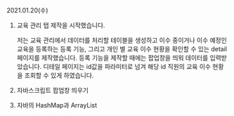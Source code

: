 2021.01.20(수)  

1. 교육 관리 탭 제작을 시작했습니다.

   저는 교육 관리에서 데이터를 처리할 테이블을 생성하고 이수 중이거나 이수 예정인 교육을 등록하는 등록 기능, 그리고 개인 별 교육 이수 현황을 확인할 수 있는 detail 페이지를 제작했습니다. 등록 기능을 제작할 때에는 팝업창을 띄워 데이터를 입력받았습니다. 디테일 페이지는 id값을 파라미터로 넘겨 해당 id 직원의 교육 이수 현황을 조회할 수 있게 하였습니다.

2. 자바스크립트 팝업창 띄우기

3. 자바의 HashMap과 ArrayList
